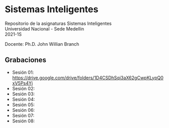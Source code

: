 # Sistemas Inteligentes

Repositorio de la asignaturas Sistemas Inteligentes  
Universidad Nacional - Sede Medellin  
2021-1S

Docente: Ph.D. John Willian Branch  

## Grabaciones 
 
* Sesión 01: https://drive.google.com/drive/folders/1D4CSDhSqi3aX62gCwpKLypQ0xV5Ps4Yj  
* Sesión 02: 
* Sesión 03:  
* Sesión 04:   
* Sesión 05: 
* Sesión 06:   
* Sesión 07:   
* Sesión 08: 